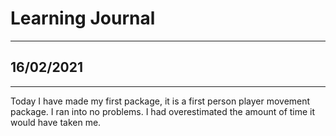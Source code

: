 # Learning Journal

---

## 16/02/2021

---

Today I have made my first package, it is a first person player movement package. I ran into no problems. I had overestimated the amount of time it would have taken me.
